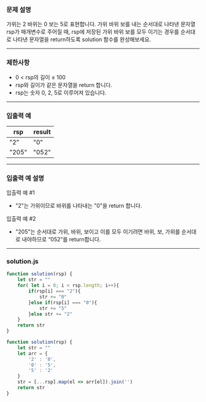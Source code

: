 ### 문제 설명

가위는 2 바위는 0 보는 5로 표현합니다. 가위 바위 보를 내는 순서대로 나타낸 문자열 rsp가 매개변수로 주어질 때, rsp에 저장된 가위 바위 보를 모두 이기는 경우를 순서대로 나타낸 문자열을 return하도록 solution 함수를 완성해보세요.

---

### 제한사항

* 0 < rsp의 길이 ≤ 100
* rsp와 길이가 같은 문자열을 return 합니다.
* rsp는 숫자 0, 2, 5로 이루어져 있습니다.

---

### 입출력 예

rsp	| result
-- | --
"2" |	"0"
"205" |	"052"

---

### 입출력 예 설명

입출력 예 #1

* "2"는 가위이므로 바위를 나타내는 "0"을 return 합니다.

입출력 예 #2

* "205"는 순서대로 가위, 바위, 보이고 이를 모두 이기려면 바위, 보, 가위를 순서대로 내야하므로 “052”를 return합니다.

---

### solution.js

```js
function solution(rsp) {
    let str = ""
    for( let i = 0; i < rsp.length; i++){
        if(rsp[i] === "2"){
            str += "0"
        }else if(rsp[i] === "0"){
            str += "5"
        }else str += "2"
    }
    return str
}
```

```js
function solution(rsp) {
    let str = ""
    let arr = {
        '2' : '0', 
        '0' : '5', 
        '5' : '2'
    }
    str = [...rsp].map(el => arr[el]).join('')
    return str
}
```

